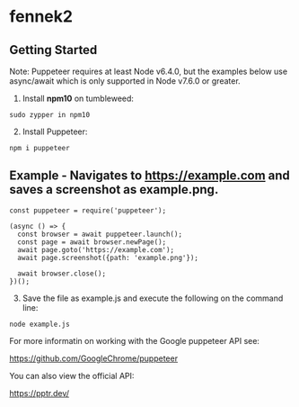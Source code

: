 # fennek2
## Getting Started

Note: Puppeteer requires at least Node v6.4.0, but the examples below use async/await which is only supported in Node v7.6.0 or greater.

1. Install **npm10** on tumbleweed:

`sudo zypper in npm10`

2. Install Puppeteer:

`npm i puppeteer`

## Example - Navigates to https://example.com and saves a screenshot as example.png.

```
const puppeteer = require('puppeteer');

(async () => {
  const browser = await puppeteer.launch();
  const page = await browser.newPage();
  await page.goto('https://example.com');
  await page.screenshot({path: 'example.png'});

  await browser.close();
})();
```

3. Save the file as example.js and execute the following on the command line:

`node example.js`


For more informatin on working with the Google puppeteer API see:

https://github.com/GoogleChrome/puppeteer

You can also view the official API:
 
https://pptr.dev/

